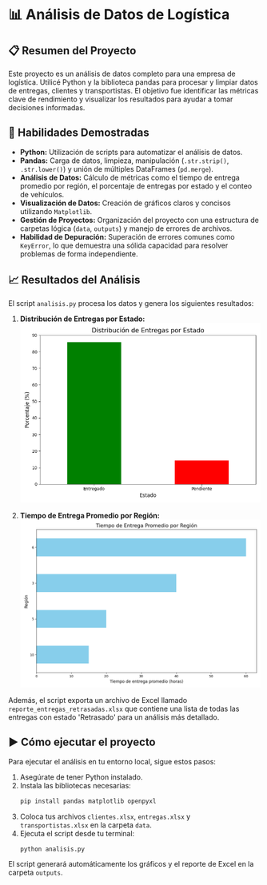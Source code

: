 # 📊 Análisis de Datos de Logística

## 📋 Resumen del Proyecto

Este proyecto es un análisis de datos completo para una empresa de logística. Utilicé Python y la biblioteca pandas para procesar y limpiar datos de entregas, clientes y transportistas. El objetivo fue identificar las métricas clave de rendimiento y visualizar los resultados para ayudar a tomar decisiones informadas.

## 🚀 Habilidades Demostradas

* **Python:** Utilización de scripts para automatizar el análisis de datos.
* **Pandas:** Carga de datos, limpieza, manipulación (`.str.strip()`, `.str.lower()`) y unión de múltiples DataFrames (`pd.merge`).
* **Análisis de Datos:** Cálculo de métricas como el tiempo de entrega promedio por región, el porcentaje de entregas por estado y el conteo de vehículos.
* **Visualización de Datos:** Creación de gráficos claros y concisos utilizando `Matplotlib`.
* **Gestión de Proyectos:** Organización del proyecto con una estructura de carpetas lógica (`data`, `outputs`) y manejo de errores de archivos.
* **Habilidad de Depuración:** Superación de errores comunes como `KeyError`, lo que demuestra una sólida capacidad para resolver problemas de forma independiente.
  
## 📈 Resultados del Análisis

El script `analisis.py` procesa los datos y genera los siguientes resultados:

1.  **Distribución de Entregas por Estado:**
    ![Distribución de Entregas por Estado](outputs/porcentaje_entregas.png)

2.  **Tiempo de Entrega Promedio por Región:**
    ![Tiempo de Entrega Promedio por Región](outputs/tiempo_por_region.png)

Además, el script exporta un archivo de Excel llamado `reporte_entregas_retrasadas.xlsx` que contiene una lista de todas las entregas con estado 'Retrasado' para un análisis más detallado.

## ▶️ Cómo ejecutar el proyecto

Para ejecutar el análisis en tu entorno local, sigue estos pasos:

1.  Asegúrate de tener Python instalado.
2.  Instala las bibliotecas necesarias:
    ```bash
    pip install pandas matplotlib openpyxl
    ```
3.  Coloca tus archivos `clientes.xlsx`, `entregas.xlsx` y `transportistas.xlsx` en la carpeta `data`.
4.  Ejecuta el script desde tu terminal:
    ```bash
    python analisis.py
    ```

El script generará automáticamente los gráficos y el reporte de Excel en la carpeta `outputs`.
